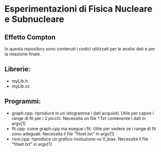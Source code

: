 # Esperimentazioni di Fisica Nucleare e Subnucleare

## Effetto Compton

In questa repository sono contenuti i codici utilizzati per le analisi dati e per la relazione finale.

## Librerie:

* myLib.h
* myLib.cc

## Programmi:

* graph.cpp: riproduce in un istogramma i dati acquisiti.
  Utile per capire i range di fit per i 2 picchi.
  Necessita un file *.Txt contenente i dati in argv[1]
* fit.cpp: come graph.cpp ma esegue i fit.
  Utile per vedere se i range di fit sono adeguati.
  Necessita il file "fitset.txt" in argv[1]
* risol.cpp: riproduce un grafico risoluzione vs V_bias.
  Necessita il file "fitset.txt" in argv[1]
